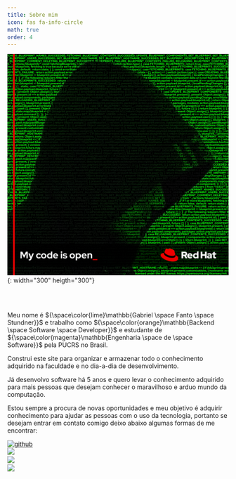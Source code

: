 ```yaml
---
title: Sobre mim
icon: fas fa-info-circle
math: true
order: 4
---
```


![Image](assets/img/about/open_source.png){: width="300" heigth="300"}

<br>
<br>

Meu nome é ${\space\color{lime}\mathbb{Gabriel \space Fanto \space Stundner}}$ e trabalho como ${\space\color{orange}\mathbb{Backend \space Software \space Developer}}$ e estudante de ${\space\color{magenta}\mathbb{Engenharia \space de \space Software}}$ pela PUCRS no Brasil.

Construi este site para organizar e armazenar todo o conhecimento adquirido na faculdade e no dia-a-dia de desenvolvimento.

Já desenvolvo software há 5 anos e quero levar o conhecimento adquirido para mais pessoas que desejam conhecer o maravilhoso e arduo mundo da computação.

Estou sempre a procura de novas oportunidades e meu objetivo é adquirir conhecimento para ajudar as pessoas com o uso da tecnologia, portanto se desejam entrar em contato comigo deixo abaixo algumas formas de me encontrar:


[![github](https://img.shields.io/badge/GitHub-100000?style=for-the-badge&logo=github&logoColor=white)](https://github.com/F4NT0)
<br>
[![](https://img.shields.io/badge/LinkedIn-0077B5?style=for-the-badge&logo=linkedin&logoColor=white)](https://www.linkedin.com/in/gabrielfantostundner/)
<br>
[![](https://img.shields.io/badge/Twitter-1DA1F2?style=for-the-badge&logo=twitter&logoColor=white)](https://twitter.com/GABRIELFANTO)
<br>
[![](https://img.shields.io/badge/Stack_Overflow-FE7A16?style=for-the-badge&logo=stack-overflow&logoColor=white)](https://stackoverflow.com/users/9780713/f4nt0)

